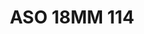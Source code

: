 ---
title: ASO 18MM 114
date: 
draft: false

# descripcion
description : Anillo de plata 925.

materials: Plata 925

color: 

dimensions: 18mm diámetro

code: 05-23-1503

type: "Anillos"

categories: []

price: $4.190,00

price_eftvo: $3.560,00

# Images
# first image will be shown in the product page
images:
  # - image: "images/path_to_image"
  # La ubicacion de las imagenes es imagenes/Anillos/Anillos.Solo Plata/05-23-1503-aso-18mm-114
  - image: "./images/anillos/solo_plata/05-23-1503-aso-18mm-114.jpg"
---